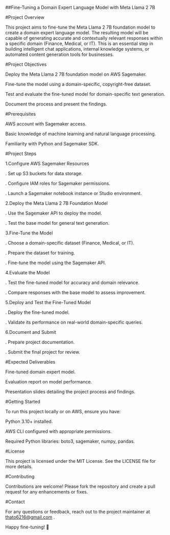 ##Fine-Tuning a Domain Expert Language Model with Meta Llama 2 7B

#Project Overview

This project aims to fine-tune the Meta Llama 2 7B foundation model to create a domain expert language model. The resulting model will be capable of generating accurate and contextually relevant responses within a specific domain (Finance, Medical, or IT). This is an essential step in building intelligent chat applications, internal knowledge systems, or automated content generation tools for businesses.

#Project Objectives

Deploy the Meta Llama 2 7B foundation model on AWS Sagemaker.

Fine-tune the model using a domain-specific, copyright-free dataset.

Test and evaluate the fine-tuned model for domain-specific text generation.

Document the process and present the findings.

#Prerequisites

AWS account with Sagemaker access.

Basic knowledge of machine learning and natural language processing.

Familiarity with Python and Sagemaker SDK.

#Project Steps

1.Configure AWS Sagemaker Resources

 . Set up S3 buckets for data storage.

 . Configure IAM roles for Sagemaker permissions.

 . Launch a Sagemaker notebook instance or Studio environment.

2.Deploy the Meta Llama 2 7B Foundation Model

 . Use the Sagemaker API to deploy the model.

 . Test the base model for general text generation.

3.Fine-Tune the Model

 . Choose a domain-specific dataset (Finance, Medical, or IT).

 . Prepare the dataset for training.

 . Fine-tune the model using the Sagemaker API.

4.Evaluate the Model

 . Test the fine-tuned model for accuracy and domain relevance.

 . Compare responses with the base model to assess improvement.

5.Deploy and Test the Fine-Tuned Model

 . Deploy the fine-tuned model.

 . Validate its performance on real-world domain-specific queries.

6.Document and Submit

 . Prepare project documentation.

 . Submit the final project for review.

#Expected Deliverables

Fine-tuned domain expert model.

Evaluation report on model performance.

Presentation slides detailing the project process and findings.

#Getting Started

To run this project locally or on AWS, ensure you have:

Python 3.10+ installed.

AWS CLI configured with appropriate permissions.

Required Python libraries: boto3, sagemaker, numpy, pandas.

#License

This project is licensed under the MIT License. See the LICENSE file for more details.

#Contributing

Contributions are welcome! Please fork the repository and create a pull request for any enhancements or fixes.

#Contact

For any questions or feedback, reach out to the project maintainer at thato6216@gmail.com .

Happy fine-tuning! 🚀

